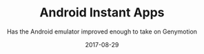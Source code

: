 ---
layout: post
title:  "Android Instant Apps"
date:   2017-08-29
categories: android
subtitle: Has the Android emulator improved enough to take on Genymotion
---
